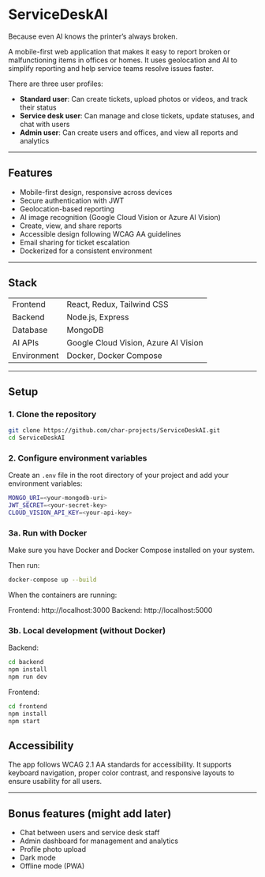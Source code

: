 # ServiceDeskAI

Because even AI knows the printer’s always broken.

A mobile-first web application that makes it easy to report broken or malfunctioning items in offices or homes. It uses geolocation and AI to simplify reporting and help service teams resolve issues faster.

There are three user profiles:
- **Standard user**: Can create tickets, upload photos or videos, and track their status  
- **Service desk user**: Can manage and close tickets, update statuses, and chat with users  
- **Admin user**: Can create users and offices, and view all reports and analytics

---

## Features

- Mobile-first design, responsive across devices  
- Secure authentication with JWT  
- Geolocation-based reporting  
- AI image recognition (Google Cloud Vision or Azure AI Vision)  
- Create, view, and share reports  
- Accessible design following WCAG AA guidelines  
- Email sharing for ticket escalation  
- Dockerized for a consistent environment  

---

## Stack

|  |  |
|--------|---------------|
| Frontend | React, Redux, Tailwind CSS |
| Backend | Node.js, Express |
| Database | MongoDB |
| AI APIs | Google Cloud Vision, Azure AI Vision |
| Environment | Docker, Docker Compose | 

---

## Setup

### 1. Clone the repository
```bash
git clone https://github.com/char-projects/ServiceDeskAI.git
cd ServiceDeskAI
```

### 2. Configure environment variables

Create an `.env` file in the root directory of your project and add your environment variables:

```bash
MONGO_URI=<your-mongodb-uri>
JWT_SECRET=<your-secret-key>
CLOUD_VISION_API_KEY=<your-api-key>
```

### 3a. Run with Docker

Make sure you have Docker and Docker Compose installed on your system.

Then run:
```bash
docker-compose up --build
```

When the containers are running:

Frontend: http://localhost:3000
Backend: http://localhost:5000

### 3b. Local development (without Docker)

Backend:
```bash
cd backend
npm install
npm run dev
```

Frontend:
```bash
cd frontend
npm install
npm start
```

## Accessibility

The app follows WCAG 2.1 AA standards for accessibility.
It supports keyboard navigation, proper color contrast, and responsive layouts to ensure usability for all users.

---

## Bonus features (might add later)

- Chat between users and service desk staff  
- Admin dashboard for management and analytics  
- Profile photo upload  
- Dark mode  
- Offline mode (PWA) 
